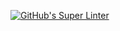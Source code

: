 [![GitHub's Super Linter](https://github.com/ICS20-Programming-davidu/Unit3-03-HTML-VolumeSphere/workflows/GitHub's%20Super%20Linter/badge.svg)](https://github.com/ICS20-Programming-davidu/Unit3-03-HTML-VolumeSphere/actions)